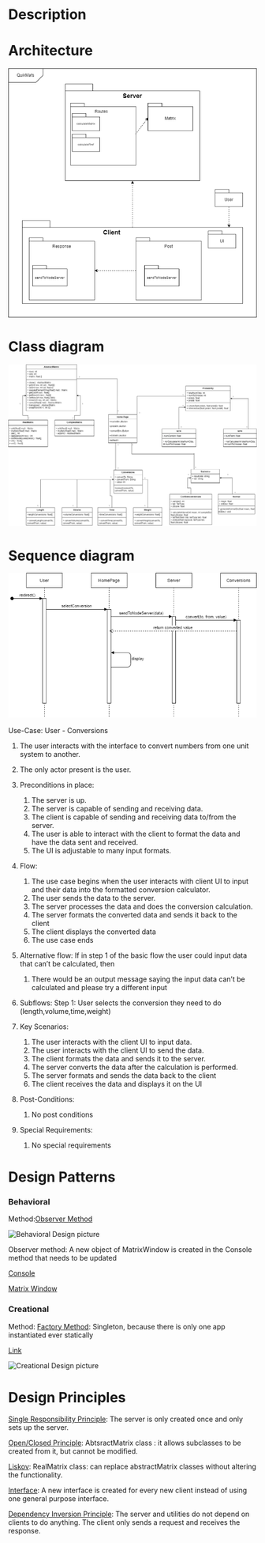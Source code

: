 # Description

# Architecture
![Architecture Picture](https://github.com/ZaderRox1111/CS-386-Project/blob/test/deliverables/D5_Architecture.drawio.png)

# Class diagram
![Class Diagram Picture](https://github.com/ZaderRox1111/CS-386-Project/blob/test/deliverables/D5%20ClassDiagram.drawio.png)

# Sequence diagram
![Sequence Diagram Picture](https://github.com/ZaderRox1111/CS-386-Project/blob/test/deliverables/D5%20Sequence%20Diagram.drawio.png)

Use-Case: User - Conversions
1. The user interacts with the interface to convert numbers from one unit system to another.
2. The only actor present is the user.
3. Preconditions in place:
   1. The server is up.
   2. The server is capable of sending and receiving data.
   3. The client is capable of sending and receiving data to/from the server.
   4. The user is able to interact with the client to format the data and have the data sent and received.
   5. The UI is adjustable to many input formats.
4. Flow:
   1. The use case begins when the user interacts with client UI to input and their data into the formatted conversion calculator.
   2. The user sends the data to the server.
   3. The server processes the data and does the conversion calculation.
   4. The server formats the converted data and sends it back to the client
   5. The client displays the converted data
   6. The use case ends

5. Alternative flow:
   If in step 1 of the basic flow the user could input data that can’t be calculated, then 
   1. There would be an output message saying the input data can’t be calculated and please try a different input
6. Subflows:
Step 1:
User selects the conversion they need to do (length,volume,time,weight)

7. Key Scenarios:
   1. The user interacts with the client UI to input data.
   2. The user interacts with the client UI to send the data.
   3. The client formats the data and sends it to the server.
   4. The server converts the data after the calculation is performed.
   5. The server formats and sends the data back to the client
   6. The client receives the data and displays it on the UI
8. Post-Conditions:
   1. No post conditions
9. Special Requirements:
   1. No special requirements

# Design Patterns
### Behavioral
Method:[Observer Method](https://www.geeksforgeeks.org/observer-pattern-set-1-introduction/)

![Behavioral Design picture]()

Observer method: A new object of MatrixWindow is created in the Console method that needs to be updated 

[Console](https://github.com/ZaderRox1111/CS-386-Project/blob/test/frontend/Console.java)

[Matrix Window](https://github.com/ZaderRox1111/CS-386-Project/blob/ca3d02f557cb81a405680764e47b466e85f25a88/frontend/MatrixWindow.java#L10)

### Creational
Method: [Factory Method](https://www.geeksforgeeks.org/design-patterns-set-2-factory-method/): Singleton, because there is only one app instantiated ever statically 

[Link](https://github.com/ZaderRox1111/CS-386-Project/blob/test/backend/src/app.js)

![Creational Design picture]()

# Design Principles

[Single Responsibility Principle](https://github.com/ZaderRox1111/CS-386-Project/blob/test/backend/src/app.js): The server is only created once and only sets up the server.

[Open/Closed Principle](https://github.com/ZaderRox1111/CS-386-Project/blob/test/backend/src/util/matrix.js): AbtsractMatrix class : it allows subclasses to be created from it, but cannot be modified.

[Liskov](https://github.com/ZaderRox1111/CS-386-Project/blob/test/backend/src/util/matrix.js): RealMatrix class: can replace abstractMatrix classes without altering the functionality.

[Interface](https://github.com/ZaderRox1111/CS-386-Project/blob/test/frontend/MatrixWindow.java): A new interface is created for every new client instead of using one general purpose interface.

[Dependency Inversion Principle](https://github.com/ZaderRox1111/CS-386-Project/blob/test/frontend/Console.java): The server and utilities do not depend on clients to do anything. The client only sends a request and receives the response.

